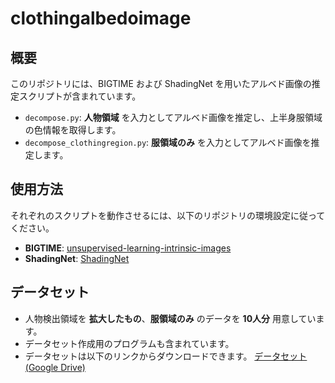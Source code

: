 # clothingalbedoimage
## 概要
このリポジトリには、BIGTIME および ShadingNet を用いたアルベド画像の推定スクリプトが含まれています。

- `decompose.py`: **人物領域** を入力としてアルベド画像を推定し、上半身服領域の色情報を取得します。  
- `decompose_clothingregion.py`: **服領域のみ** を入力としてアルベド画像を推定します。

## 使用方法
それぞれのスクリプトを動作させるには、以下のリポジトリの環境設定に従ってください。

- **BIGTIME**: [unsupervised-learning-intrinsic-images](https://github.com/zhengqili/unsupervised-learning-intrinsic-images)  
- **ShadingNet**: [ShadingNet](https://github.com/Morpheus3000/ShadingNet)

## データセット
- 人物検出領域を **拡大したもの**、**服領域のみ** のデータを **10人分** 用意しています。
- データセット作成用のプログラムも含まれています。
- データセットは以下のリンクからダウンロードできます。
 [データセット (Google Drive)](https://drive.google.com/drive/folders/1SD609c0Cz_uErMlHXnLYC665O2cpEIAh?usp=sharing)

